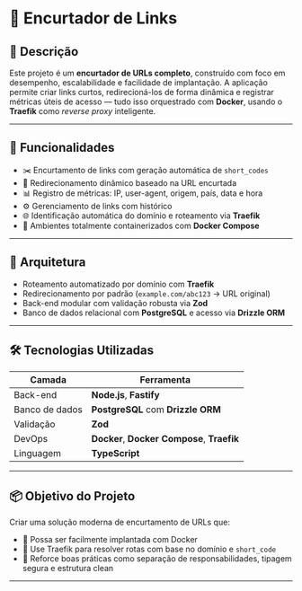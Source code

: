 # 🔗 Encurtador de Links

## 📄 Descrição

Este projeto é um **encurtador de URLs completo**, construído com foco em desempenho, escalabilidade e facilidade de implantação. A aplicação permite criar links curtos, redirecioná-los de forma dinâmica e registrar métricas úteis de acesso — tudo isso orquestrado com **Docker**, usando o **Traefik** como _reverse proxy_ inteligente.

---

## 🎯 Funcionalidades

- ✂️ Encurtamento de links com geração automática de `short_codes`
- 🚀 Redirecionamento dinâmico baseado na URL encurtada
- 📊 Registro de métricas: IP, user-agent, origem, país, data e hora
- ⚙️ Gerenciamento de links com histórico
- 🌐 Identificação automática do domínio e roteamento via **Traefik**
- 🐳 Ambientes totalmente containerizados com **Docker Compose**

---

## 🧱 Arquitetura

- Roteamento automatizado por domínio com **Traefik**
- Redirecionamento por padrão (`example.com/abc123` → URL original)
- Back-end modular com validação robusta via **Zod**
- Banco de dados relacional com **PostgreSQL** e acesso via **Drizzle ORM**

---

## 🛠️ Tecnologias Utilizadas

| Camada         | Ferramenta                                  |
| -------------- | ------------------------------------------- |
| Back-end       | **Node.js**, **Fastify**                    |
| Banco de dados | **PostgreSQL** com **Drizzle ORM**          |
| Validação      | **Zod**                                     |
| DevOps         | **Docker**, **Docker Compose**, **Traefik** |
| Linguagem      | **TypeScript**                              |

---

## 📦 Objetivo do Projeto

Criar uma solução moderna de encurtamento de URLs que:

- 🔧 Possa ser facilmente implantada com Docker
- 🧩 Use Traefik para resolver rotas com base no domínio e `short_code`
- 🧠 Reforce boas práticas como separação de responsabilidades, tipagem segura e estrutura clean

---